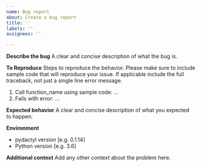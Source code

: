 ```yaml
---
name: Bug report
about: Create a bug report
title: ''
labels: ''
assignees: ''

---
```


**Describe the bug**
A clear and concise description of what the bug is.

**To Reproduce**
Steps to reproduce the behavior.  Please make sure to include sample code that will reproduce your issue.  If applicable include the full traceback, not just a single line error message.
1. Call function_name using sample code: ...
2. Fails with error: ...

**Expected behavior**
A clear and concise description of what you expected to happen.

**Environment**
 - pydactyl version [e.g. 0.1.14]
 - Python version [e.g. 3.6]

**Additional context**
Add any other context about the problem here.
